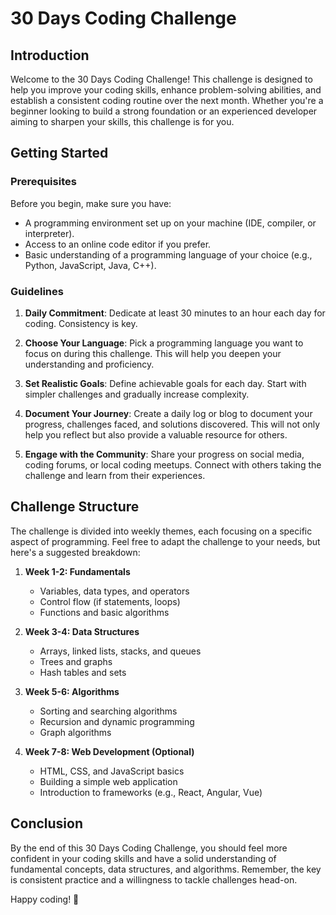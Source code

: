 # 30 Days Coding Challenge

## Introduction

Welcome to the 30 Days Coding Challenge! This challenge is designed to help you improve your coding skills, enhance problem-solving abilities, and establish a consistent coding routine over the next month. Whether you're a beginner looking to build a strong foundation or an experienced developer aiming to sharpen your skills, this challenge is for you.

## Getting Started

### Prerequisites

Before you begin, make sure you have:

- A programming environment set up on your machine (IDE, compiler, or interpreter).
- Access to an online code editor if you prefer.
- Basic understanding of a programming language of your choice (e.g., Python, JavaScript, Java, C++).

### Guidelines

1. **Daily Commitment**: Dedicate at least 30 minutes to an hour each day for coding. Consistency is key.

2. **Choose Your Language**: Pick a programming language you want to focus on during this challenge. This will help you deepen your understanding and proficiency.

3. **Set Realistic Goals**: Define achievable goals for each day. Start with simpler challenges and gradually increase complexity.

4. **Document Your Journey**: Create a daily log or blog to document your progress, challenges faced, and solutions discovered. This will not only help you reflect but also provide a valuable resource for others.

5. **Engage with the Community**: Share your progress on social media, coding forums, or local coding meetups. Connect with others taking the challenge and learn from their experiences.

## Challenge Structure

The challenge is divided into weekly themes, each focusing on a specific aspect of programming. Feel free to adapt the challenge to your needs, but here's a suggested breakdown:

1. **Week 1-2: Fundamentals**
   - Variables, data types, and operators
   - Control flow (if statements, loops)
   - Functions and basic algorithms

2. **Week 3-4: Data Structures**
   - Arrays, linked lists, stacks, and queues
   - Trees and graphs
   - Hash tables and sets

3. **Week 5-6: Algorithms**
   - Sorting and searching algorithms
   - Recursion and dynamic programming
   - Graph algorithms

4. **Week 7-8: Web Development (Optional)**
   - HTML, CSS, and JavaScript basics
   - Building a simple web application
   - Introduction to frameworks (e.g., React, Angular, Vue)

## Conclusion

By the end of this 30 Days Coding Challenge, you should feel more confident in your coding skills and have a solid understanding of fundamental concepts, data structures, and algorithms. Remember, the key is consistent practice and a willingness to tackle challenges head-on.

Happy coding! 🚀
